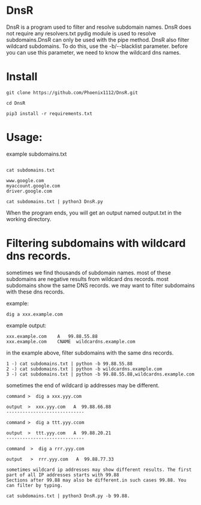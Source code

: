 # DnsR

DnsR is a program used to filter and resolve subdomain names. DnsR does not require any resolvers.txt
pydig module is used to resolve subdomains.DnsR can only be used with the pipe method.
DnsR also filter wildcard subdomains. To do this, use the -b/--blacklist parameter.
before you can use this parameter, we need to know the wildcard dns names.


# Install
```
git clone https://github.com/Phoenix1112/DnsR.git

cd DnsR

pip3 install -r requirements.txt

```

# Usage:

example subdomains.txt
```

cat subdomains.txt

www.google.com
myaccount.google.com
driver.google.com

```
```
cat subdomains.txt | python3 DnsR.py
```
When the program ends, you will get an output named output.txt in the working directory.

# Filtering subdomains with wildcard dns records.

sometimes we find thousands of subdomain names. most of these subdomains are negative results from wildcard dns records.
most subdomains show the same DNS records. we may want to filter subdomains with these dns records.

example:

```
dig a xxx.example.com
```
example output:
```
xxx.example.com    A   99.88.55.88
xxx.example.com    CNAME  wildcardns.example.com
```
in the example above, filter subdomains with the same dns records.

```
1 -) cat subdomains.txt | python -b 99.88.55.88
2 -) cat subdomains.txt | python -b wildcardns.example.com
3 -) cat subdomains.txt | python -b 99.88.55.88,wildcardns.example.com
```

sometimes the end of wildcard ip addresses may be different.

```
command >  dig a xxx.yyy.com

output  >  xxx.yyy.com   A  99.88.66.88
-----------------------------

command >  dig a ttt.yyy.ccom

output  >  ttt.yyy.com   A  99.88.20.21
-----------------------------

command  >  dig a rrr.yyy.com

output   >  rrr.yyy.com   A  99.88.77.33

sometimes wildcard ip addresses may show different results. The first part of all IP addresses starts with 99.88
Sections after 99.88 may also be different.in such cases 99.88. You can filter by typing.

cat subdomains.txt | python3 DnsR.py -b 99.88.

```
